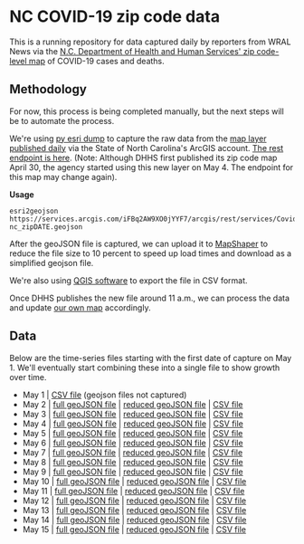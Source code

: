 
# NC COVID-19 zip code data

This is a running repository for data captured daily by reporters from WRAL News via the [N.C. Department of Health and Human Services' zip code-level map](https://www.ncdhhs.gov/divisions/public-health/covid19/covid-19-nc-case-count#zip-code-map) of COVID-19 cases and deaths.

## Methodology

For now, this process is being completed manually, but the next steps will be to automate the process.

We're using [py esri dump](https://github.com/openaddresses/pyesridump) to capture the raw data from the [map layer published daily](https://nc.maps.arcgis.com/home/item.html?id=52f127a0767149ec984e91fcc06b06cb#overview) via the State of North Carolina's ArcGIS account. [The rest endpoint is here](https://services.arcgis.com/iFBq2AW9XO0jYYF7/arcgis/rest/services/Covid19byZIPnew/FeatureServer/0). (Note: Although DHHS first published its zip code map April 30, the agency started using this new layer on May 4. The endpoint for this map may change again).

**Usage**

    esri2geojson https://services.arcgis.com/iFBq2AW9XO0jYYF7/arcgis/rest/services/Covid19byZIPnew/FeatureServer/0 nc_zipDATE.geojson
After the geoJSON file is captured, we can upload it to [MapShaper](https://mapshaper.org/) to reduce the file size to 10 percent to speed up load times and download as a simplified geojson file.

We're also using [QGIS software](https://qgis.org/en/site/) to export the file in CSV format.

Once DHHS publishes the new file around 11 a.m., we can process the data and update [our own map](https://www.wral.com/coronavirus/nc-coronavirus-cases-maps-graphs-live-updates/19010016/) accordingly.

## Data
Below are the time-series files starting with the first date of capture on May 1. We'll eventually start combining these into a single file to show growth over time.
 - May 1 | [CSV file](time_series_data/csv/nc_zip0501.csv) (geojson files not captured)
 - May 2 | [full geoJSON file](time_series_data/full_geojson/nc_zip0502.geojson) | [reduced geoJSON file](time_series_data/reduced_geojson/nc_zip0502.json) | [CSV file](time_series_data/csv/nc_zip0502.csv)
 - May 3 | [full geoJSON file](time_series_data/full_geojson/nc_zip0503.geojson) | [reduced geoJSON file](time_series_data/reduced_geojson/nc_zip0503.json) | [CSV file](time_series_data/csv/nc_zip0503.csv)
 - May 4 | [full geoJSON file](time_series_data/full_geojson/nc_zip0504.geojson) | [reduced geoJSON file](time_series_data/reduced_geojson/nc_zip0504.json) | [CSV file](time_series_data/csv/nc_zip0504.csv)
 - May 5 | [full geoJSON file](time_series_data/full_geojson/nc_zip0505.geojson) | [reduced geoJSON file](time_series_data/reduced_geojson/nc_zip0505.json) | [CSV file](time_series_data/csv/nc_zip0505.csv)
 - May 6 | [full geoJSON file](time_series_data/full_geojson/nc_zip0506.geojson) | [reduced geoJSON file](time_series_data/reduced_geojson/nc_zip0506.json) | [CSV file](time_series_data/csv/nc_zip0506.csv)
 - May 7 | [full geoJSON file](time_series_data/full_geojson/nc_zip0507.geojson) | [reduced geoJSON file](time_series_data/reduced_geojson/nc_zip0507.json) | [CSV file](time_series_data/csv/nc_zip0507.csv)
 - May 8 | [full geoJSON file](time_series_data/full_geojson/nc_zip0508.geojson) | [reduced geoJSON file](time_series_data/reduced_geojson/nc_zip0508.json) | [CSV file](time_series_data/csv/nc_zip0508.csv)
 - May 9 | [full geoJSON file](time_series_data/full_geojson/nc_zip0509.geojson) | [reduced geoJSON file](time_series_data/reduced_geojson/nc_zip0509.json) | [CSV file](time_series_data/csv/nc_zip0509.csv)
 - May 10 | [full geoJSON file](time_series_data/full_geojson/nc_zip0510.geojson) | [reduced geoJSON file](time_series_data/reduced_geojson/nc_zip0510.json) | [CSV file](time_series_data/csv/nc_zip0510.csv)
 - May 11 | [full geoJSON file](time_series_data/full_geojson/nc_zip0511.geojson) | [reduced geoJSON file](time_series_data/reduced_geojson/nc_zip0511.json) | [CSV file](time_series_data/csv/nc_zip0511.csv)
 - May 12 | [full geoJSON file](time_series_data/full_geojson/nc_zip0512.geojson) | [reduced geoJSON file](time_series_data/reduced_geojson/nc_zip0512.json) | [CSV file](time_series_data/csv/nc_zip0512.csv)
 - May 13 | [full geoJSON file](time_series_data/full_geojson/nc_zip0513.geojson) | [reduced geoJSON file](time_series_data/reduced_geojson/nc_zip0513.json) | [CSV file](time_series_data/csv/nc_zip0513.csv)
 - May 14 | [full geoJSON file](time_series_data/full_geojson/nc_zip0514.geojson) | [reduced geoJSON file](time_series_data/reduced_geojson/nc_zip0514.json) | [CSV file](time_series_data/csv/nc_zip0514.csv)
 - May 15 | [full geoJSON file](time_series_data/full_geojson/nc_zip0515.geojson) | [reduced geoJSON file](time_series_data/reduced_geojson/nc_zip0515.json) | [CSV file](time_series_data/csv/nc_zip0515.csv)